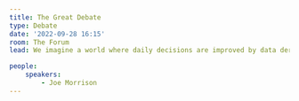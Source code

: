 ```yaml
---
title: The Great Debate
type: Debate
date: '2022-09-28 16:15'
room: The Forum
lead: We imagine a world where daily decisions are improved by data derived from satellites. What does that last mile of insight delivery look like? A debate among alternate worldviews.

people:
    speakers:
        - Joe Morrison
---
```

